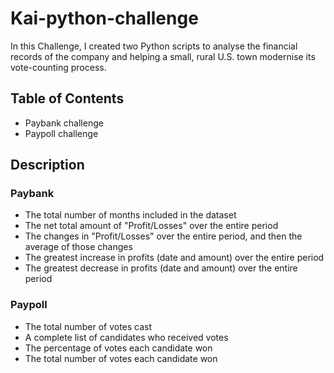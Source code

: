 # Kai-python-challenge

In this Challenge, I created two Python scripts to analyse the financial records of the company and helping a small, rural U.S. town modernise its vote-counting process.

## Table of Contents

- Paybank challenge
- Paypoll challenge


## Description

### Paybank
- The total number of months included in the dataset
- The net total amount of "Profit/Losses" over the entire period
- The changes in "Profit/Losses" over the entire period, and then the average of those changes
- The greatest increase in profits (date and amount) over the entire period
- The greatest decrease in profits (date and amount) over the entire period

### Paypoll
- The total number of votes cast
- A complete list of candidates who received votes
- The percentage of votes each candidate won
- The total number of votes each candidate won

